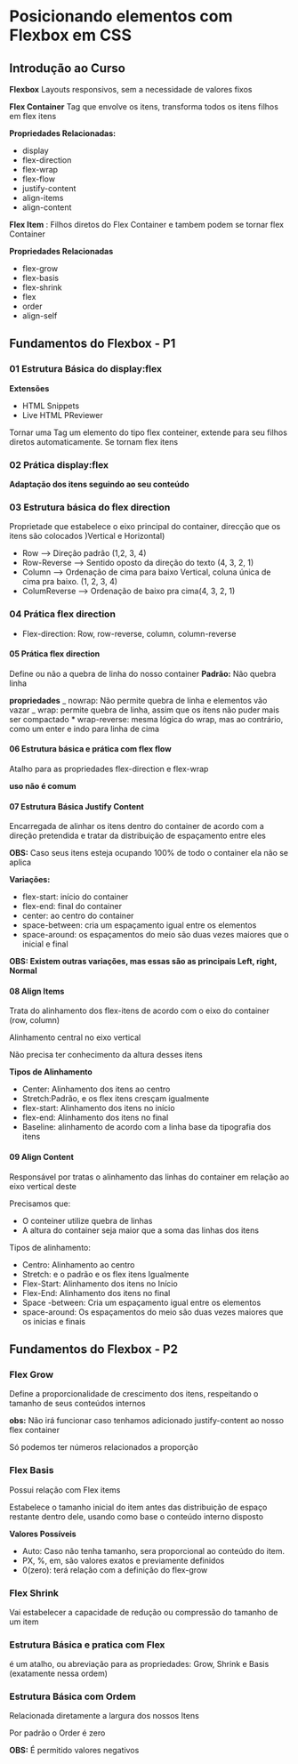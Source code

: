 # Posicionando elementos com Flexbox em CSS

## Introdução ao Curso

**Flexbox** Layouts responsivos, sem a necessidade de valores fixos

**Flex Container** Tag que envolve os itens, transforma todos os itens filhos em flex itens

**Propriedades Relacionadas:**

- display
- flex-direction
- flex-wrap
- flex-flow
- justify-content
- align-items
- align-content

**Flex Item** : Filhos diretos do Flex Container e tambem podem se tornar flex Container

**Propriedades Relacionadas**

- flex-grow
- flex-basis
- flex-shrink
- flex
- order
- align-self

## Fundamentos do Flexbox - P1

### 01 Estrutura Básica do display:flex

**Extensões**

- HTML Snippets
- Live HTML PReviewer

Tornar uma Tag um elemento do tipo flex conteiner, extende para seu filhos diretos automaticamente. Se tornam flex itens

### 02 Prática display:flex

**Adaptação dos itens seguindo ao seu conteúdo**

### 03 Estrutura básica do flex direction

Proprietade que estabelece o eixo principal do container, direcção que os itens são colocados )Vertical e Horizontal)

- Row --> Direção padrão (1,2, 3, 4)
- Row-Reverse --> Sentido oposto da direção do texto (4, 3, 2, 1)
- Column --> Ordenação de cima para baixo Vertical, coluna única de cima pra baixo. (1, 2, 3, 4)
- ColumReverse --> Ordenação de baixo pra cima(4, 3, 2, 1)

### 04 Prática flex direction

- Flex-direction: Row, row-reverse, column, column-reverse

#### 05 Prática flex direction

Define ou não a quebra de linha do nosso container
**Padrão:** Não quebra linha

**propriedades**
_ nowrap: Não permite quebra de linha e elementos vão vazar
_ wrap: permite quebra de linha, assim que os itens não puder mais ser compactado \* wrap-reverse: mesma lógica do wrap, mas ao contrário, como um enter e indo para linha de cima

#### 06 Estrutura básica e prática com flex flow

Atalho para as propriedades flex-direction e flex-wrap

**uso não é comum**

#### 07 Estrutura Básica Justify Content

Encarregada de alinhar os itens dentro do container de acordo com a direção pretendida e tratar da distribuição de espaçamento entre eles

**OBS:** Caso seus itens esteja ocupando 100% de todo o container ela não se aplica

**Variações:**

- flex-start: início do container
- flex-end: final do container
- center: ao centro do container
- space-between: cria um espaçamento igual entre os elementos
- space-around: os espaçamentos do meio são duas vezes maiores que o inicial e final

**OBS: Existem outras variações, mas essas são as principais Left, right, Normal**

#### 08 Align Items

Trata do alinhamento dos flex-itens de acordo com o eixo do container (row, column)

Alinhamento central no eixo vertical

Não precisa ter conhecimento da altura desses itens

**Tipos de Alinhamento**

- Center: Alinhamento dos itens ao centro
- Stretch:Padrão, e os flex itens cresçam igualmente
- flex-start: Alinhamento dos itens no início
- flex-end: Alinhamento dos itens no final
- Baseline: alinhamento de acordo com a linha base da tipografia dos itens

#### 09 Align Content

Responsável por tratas o alinhamento das linhas do container em relação ao eixo vertical deste

Precisamos que:

- O conteiner utilize quebra de linhas
- A altura do container seja maior que a soma das linhas dos itens

Tipos de alinhamento:

- Centro: Alinhamento ao centro
- Stretch: e o padrão e os flex itens Igualmente
- Flex-Start: Alinhamento dos itens no Início
- Flex-End: Alinhamento dos itens no final
- Space -between: Cria um espaçamento igual entre os elementos
- space-around: Os espaçamentos do meio são duas vezes maiores que os inicias e finais

## Fundamentos do Flexbox - P2

### Flex Grow

Define a proporcionalidade de crescimento dos itens, respeitando o tamanho de seus conteúdos internos

**obs:** Não irá funcionar caso tenhamos adicionado justify-content ao nosso flex container

Só podemos ter números relacionados a proporção

### Flex Basis

Possui relação com Flex items

Estabelece o tamanho inicial do item antes das distribuição de espaço restante dentro dele, usando como base o conteúdo interno disposto

**Valores Possíveis**

- Auto: Caso não tenha tamanho, sera proporcional ao conteúdo do item.
- PX, %, em, são valores exatos e previamente definidos
- 0(zero): terá relação com a definição do flex-grow

### Flex Shrink

Vai estabelecer a capacidade de redução ou compressão do tamanho de um item

### Estrutura Básica e pratica com Flex

é um atalho, ou abreviação para as propriedades: Grow, Shrink e Basis (exatamente nessa ordem)

### Estrutura Básica com Ordem

Relacionada diretamente a largura dos nossos Itens

Por padrão o Order é zero

**OBS:** É permitido valores negativos

